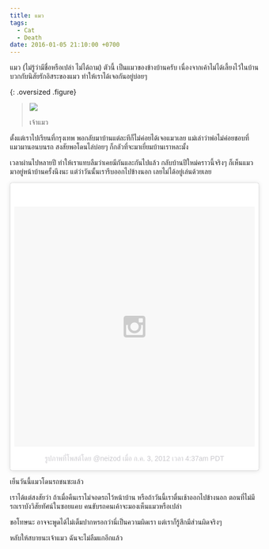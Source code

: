 ```yaml
---
title: แมว
tags:
  - Cat
  - Death
date: 2016-01-05 21:10:00 +0700
---
```


แมว (ไม่รู้ว่ามีชื่อหรือเปล่า ไม่ได้ถาม) ตัวนี้ เป็นแมวของข้างบ้านครับ เนื่องจากเค้าไม่ได้เลี้ยงไว้ในบ้าน บวกกับนิสัยรักอิสระของแมว ทำให้เราได้เจอกันอยู่บ่อยๆ

{: .oversized .figure}
> ![](/images/event/misc/the-cat.jpg)
>
> เจ้าแมว

ตั้งแต่เราไปเรียนที่กรุงเทพ พอกลับมาบ้านแต่ละทีก็ไม่ค่อยได้เจอแมวเลย แม่เล่าว่าพ่อไม่ค่อยชอบที่แมวมานอนบนรถ สงสัยพอโดนไล่บ่อยๆ ก็กลัวที่จะมาเยี่ยมบ้านเราหละมั้ง

เวลาผ่านไปหลายปี ทำให้เราแทบลืมว่าเคยมีกันและกันไปแล้ว กลับบ้านปีใหม่คราวนี้จริงๆ ก็เห็นแมวมาอยู่หน้าบ้านครั้งนึงนะ แต่ว่าวันนั้นเรารีบออกไปข้างนอก เลยไม่ได้อยู่เล่นด้วยเลย

<blockquote class="instagram-media" data-instgrm-version="6" style=" background:#FFF; border:0; border-radius:3px; box-shadow:0 0 1px 0 rgba(0,0,0,0.5),0 1px 10px 0 rgba(0,0,0,0.15); margin: 1px; max-width:658px; padding:0; width:99.375%; width:-webkit-calc(100% - 2px); width:calc(100% - 2px);">
<div style="padding:8px;">
<div style=" background:#F8F8F8; line-height:0; margin-top:40px; padding:50% 0; text-align:center; width:100%;">
<div style=" background:url(data:image/png;base64,iVBORw0KGgoAAAANSUhEUgAAACwAAAAsCAMAAAApWqozAAAAGFBMVEUiIiI9PT0eHh4gIB4hIBkcHBwcHBwcHBydr+JQAAAACHRSTlMABA4YHyQsM5jtaMwAAADfSURBVDjL7ZVBEgMhCAQBAf//42xcNbpAqakcM0ftUmFAAIBE81IqBJdS3lS6zs3bIpB9WED3YYXFPmHRfT8sgyrCP1x8uEUxLMzNWElFOYCV6mHWWwMzdPEKHlhLw7NWJqkHc4uIZphavDzA2JPzUDsBZziNae2S6owH8xPmX8G7zzgKEOPUoYHvGz1TBCxMkd3kwNVbU0gKHkx+iZILf77IofhrY1nYFnB/lQPb79drWOyJVa/DAvg9B/rLB4cC+Nqgdz/TvBbBnr6GBReqn/nRmDgaQEej7WhonozjF+Y2I/fZou/qAAAAAElFTkSuQmCC); display:block; height:44px; margin:0 auto -44px; position:relative; top:-22px; width:44px;">
</div>
</div>
<p style=" color:#c9c8cd; font-family:Arial,sans-serif; font-size:14px; line-height:17px; margin-bottom:0; margin-top:8px; overflow:hidden; padding:8px 0 7px; text-align:center; text-overflow:ellipsis; white-space:nowrap;">
<a href="https://www.instagram.com/p/Mngd5kx2TS/" style=" color:#c9c8cd; font-family:Arial,sans-serif; font-size:14px; font-style:normal; font-weight:normal; line-height:17px; text-decoration:none;" target="_blank">รูปภาพที่โพสต์โดย @neizod</a> เมื่อ <time style=" font-family:Arial,sans-serif; font-size:14px; line-height:17px;" datetime="2012-07-03T11:37:50+00:00">ก.ค. 3, 2012 เวลา 4:37am PDT</time></p>
</div>
</blockquote>
<script async defer src="//platform.instagram.com/en_US/embeds.js"></script>

เย็นวันนี้แมวโดนรถชนซะแล้ว

เราได้แต่สงสัยว่า ถ้าเมื่อคืนเราไม่จอดรถไว้หน้าบ้าน หรือถ้าวันนี้เราตื่นเช้าออกไปข้างนอก ตอนที่ไม่มีรถเราบังวิสัยทัศน์ในซอยแคบ คนขับรถคนเค้าจะมองเห็นแมวหรือเปล่า

ขอโทษนะ อาจจะพูดได้ไม่เต็มปากหรอกว่านี่เป็นความผิดเรา แต่เราก็รู้สึกมีส่วนผิดจริงๆ

หลับให้สบายนะเจ้าแมว ฉันจะไม่ลืมแกอีกแล้ว
